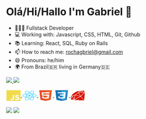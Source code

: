 <h1>Olá/Hi/Hallo I'm Gabriel 👋</h1>

- 🧑🏽‍💻 Fullstack Developer 
- 💻 Working with: Javascript, CSS, HTML, Git, Github
- 📚 Learning: React, SQL, Ruby on Rails
- 📫 How to reach me: rochagbriel@gmail.com
- 😄 Pronouns: he/him
- 🌍 From Brazil🇧🇷 living in Germany🇩🇪

<div>
  <a href="https://github.com/rochagbriel">
  <img height="180em" src="https://github-readme-stats.vercel.app/api?username=rochagbriel&show_icons=true&theme=energy&include_all_commits=true&count_private=true"/>
  <img height="180em" src="https://github-readme-stats.vercel.app/api/top-langs/?username=rochagbriel&layout=compact&langs_count=7&theme=energy"/>
</div>

<div style="display: inline_block"><br>
  <img align="center" alt="Gab-Js" height="30" width="40" src="https://raw.githubusercontent.com/devicons/devicon/master/icons/javascript/javascript-plain.svg">
  <img align="center" alt="Gab-React" height="30" width="40" src="https://raw.githubusercontent.com/devicons/devicon/master/icons/react/react-original.svg">
  <img align="center" alt="Gab-HTML" height="30" width="40" src="https://raw.githubusercontent.com/devicons/devicon/master/icons/html5/html5-original.svg">
  <img align="center" alt="Gab-CSS" height="30" width="40" src="https://raw.githubusercontent.com/devicons/devicon/master/icons/css3/css3-original.svg">
  <img align="center" alt="Gab-SQL" height="30" width="40" src="https://raw.githubusercontent.com/devicons/devicon/master/icons/ruby/ruby-plain.svg">
</div>
  
<div>
  <br>
<a href = "mailto:rochagbriel@gmail.com"><img src="https://img.shields.io/badge/-Gmail-%23333?style=for-the-badge&logo=gmail&logoColor=white" target="_blank"></a>
<a href="https://www.linkedin.com/in/gabrielrochagois" target="_blank"><img src="https://img.shields.io/badge/-LinkedIn-%230077B5?style=for-the-badge&logo=linkedin&logoColor=white" target="_blank"></a>
</div> 
